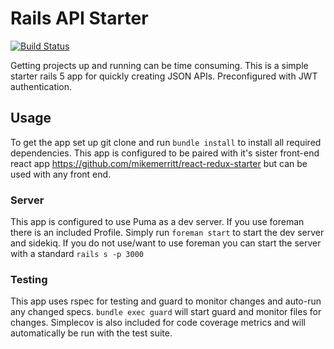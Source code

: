 # Rails API Starter
[![Build Status](https://travis-ci.org/mikemerritt/rails-api-starter.svg?branch=master)](https://travis-ci.org/mikemerritt/rails-api-starter)

Getting projects up and running can be time consuming. This is a simple starter rails 5 app for quickly creating JSON APIs. Preconfigured with JWT authentication.

## Usage
To get the app set up git clone and run `bundle install` to install all required dependencies. This app is configured to be paired with it's sister front-end react app https://github.com/mikemerritt/react-redux-starter but can be used with any front end.

### Server
This app is configured to use Puma as a dev server. If you use foreman there is an included Profile. Simply run `foreman start` to start the dev server and sidekiq. If you do not use/want to use foreman you can start the server with a standard `rails s -p 3000`

### Testing
This app uses rspec for testing and guard to monitor changes and auto-run any changed specs. `bundle exec guard` will start guard and monitor files for changes. Simplecov is also included for code coverage metrics and will automatically be run with the test suite.
